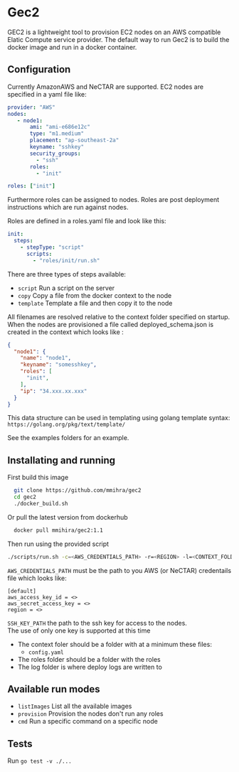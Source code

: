 # Gec2

GEC2 is a lightweight tool to provision EC2 nodes on an AWS compatible Elatic Compute service provider.
The default way to run Gec2 is to build the docker image and run in a docker container.

## Configuration

Currently AmazonAWS and NeCTAR are supported. EC2 nodes are specified in a yaml file like:

```yaml
provider: "AWS"
nodes:
   - node1:
       ami: "ami-e686e12c"
       type: "m1.medium"
       placement: "ap-southeast-2a"
       keyname: "sshkey"
       security_groups:
         - "ssh"
       roles:
         - "init"

roles: ["init"]
```

Furthermore roles can be assigned to nodes. Roles are post deployment instructions which are run against
nodes.

Roles are defined in a roles.yaml file and look like this:

```yaml
init:
  steps:
    - stepType: "script"
      scripts:
        - "roles/init/run.sh"
```

There are three types of steps available:<br>
- `script`
  Run a script on the server
- `copy`
  Copy a file from the docker context to the node
- `template`
  Template a file and then copy it to the node

All filenames are resolved relative to the context folder specified on startup.
When the nodes are provisioned a file called deployed_schema.json is created in the context which looks
like :

```json
{
  "node1": {
    "name": "node1",
    "keyname": "somesshkey",
    "roles": [
      "init",
    ],
    "ip": "34.xxx.xx.xxx"
  }
}
```

This data structure can be used in templating using golang template syntax:
`https://golang.org/pkg/text/template/`

See the examples folders for an example.

## Installating and running

First build this image

```bash
  git clone https://github.com/mmihra/gec2
  cd gec2
  ./docker_build.sh
```

Or pull the latest version from dockerhub

```bash
  docker pull mmihira/gec2:1.1
```

Then run using the provided script
```bash
./scripts/run.sh -c=<AWS_CREDENTIALS_PATH> -r=<REGION> -l=<CONTEXT_FOLDER> -s=<SSH_KEY_PATH> --roles=<PATH_TO_ROLES> --logs=<PATH_TO_LOGS>
```

`AWS_CREDENTIALS_PATH` must be the path to you AWS (or NeCTAR) credentails file which looks like:
```
[default]
aws_access_key_id = <>
aws_secret_access_key = <>
region = <>
```

`SSH_KEY_PATH` the path to the ssh key for access to the nodes. <br/>
The use of only one key is supported at this time

- The context foler should be a folder with at a minimum these files:
  - `config.yaml`
- The roles folder should be a folder with the roles
- The log folder is where deploy logs are written to

## Available run modes

- `listImages` List all the available images
- `provision` Provision the nodes don't run any roles
- `cmd` Run a specific command on a specific node

## Tests

Run `go test -v ./...`
